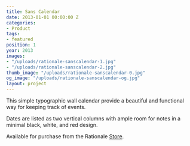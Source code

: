 ```yaml
---
title: Sans Calendar
date: 2013-01-01 00:00:00 Z
categories:
- Product
tags:
- featured
position: 1
year: 2013
images:
- "/uploads/rationale-sanscalendar-1.jpg"
- "/uploads/rationale-sanscalendar-2.jpg"
thumb_image: "/uploads/rationale-sanscalendar-0.jpg"
og_image: "/uploads/rationale-sanscalendar-og.jpg"
layout: project
---
```


This simple typographic wall calendar provide a beautiful and functional way for keeping track of events.


Dates are listed as two vertical columns with ample room for notes in a minimal black, white, and red design.

Available for purchase from the Rationale [Store](http://www.rationale-design.com/store/).
